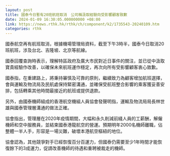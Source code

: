 ```yaml
---
layout: post
title: 國泰今日暫有20班航班取消　公司稱汲取經驗向受影響顧客致歉
date: 2024-01-09 16:30:05.000000000 +08:00
link: https://news.rthk.hk/rthk/ch/component/k2/1735543-20240109.htm
categories: rthk
---
```


國泰航空再有航班取消，根據機場管理局資料，截至下午3時半，國泰今日取消20班航班，涉及台北、吉隆坡、北京等航線。

國泰回覆查詢時表示，理解特區政府及廣大市民對近日事件的關注，並已從中汲取寶貴經驗作改善，以確保未來航班運作穩定，再次向所有受影響顧客衷心致歉。

國泰指，在重建路上，將秉持審慎及可靠的原則，繼續致力為顧客增加航班選擇，會與運輸及物流局及民航處保持緊密溝通，並確保受航班整合影響的乘客獲妥善安排，包括轉乘其他時間最接近的航班或提供退款。

另外，由國泰機師組成的香港航空機組人員協會發聲明指，運輸及物流局局長林世雄與國泰管理層溝通的做法正確。

協會指出，管理層在2020年疫情期間，大幅和永久削減前綫人員的工薪酬，解僱機師和空中服務員，並結束國泰港龍航空的營運。預期明年2000名機師離職，佔整體一半人手，形容是一場災難，破壞本港航空樞紐的地位。

協會認為，其他競爭對手已經恢復百分百運力，但國泰仍需要至少1年時間才能恢復餘下的3成運力，促請改善機師的待遇和重聘被裁走的機師。
